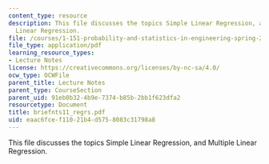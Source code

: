 ```yaml
---
content_type: resource
description: This file discusses the topics Simple Linear Regression, and Multiple
  Linear Regression.
file: /courses/1-151-probability-and-statistics-in-engineering-spring-2005/eaac6fcef11021b4d5758083c31798a8_briefnts11_regrs.pdf
file_type: application/pdf
learning_resource_types:
- Lecture Notes
license: https://creativecommons.org/licenses/by-nc-sa/4.0/
ocw_type: OCWFile
parent_title: Lecture Notes
parent_type: CourseSection
parent_uid: 91eb0b32-4b9e-7374-b85b-2bb1f623dfa2
resourcetype: Document
title: briefnts11_regrs.pdf
uid: eaac6fce-f110-21b4-d575-8083c31798a8
---
```

This file discusses the topics Simple Linear Regression, and Multiple Linear Regression.